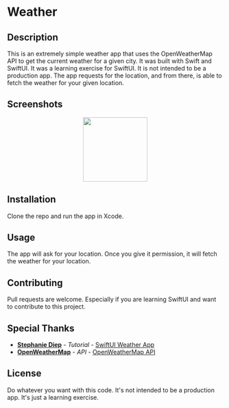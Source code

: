 # Weather

## Description

This is an extremely simple weather app that uses the OpenWeatherMap API to get the current weather for a given city. It was built with Swift and SwiftUI. It was a learning exercise for SwiftUI. It is not intended to be a production app. The app requests for the location, and from there, is able to fetch the weather for your given location.

## Screenshots

<p align="center">
    <img src="images/.jpg" width="150">
</p>

## Installation

Clone the repo and run the app in Xcode.

## Usage

The app will ask for your location. Once you give it permission, it will fetch the weather for your location.

## Contributing

Pull requests are welcome. Especially if you are learning SwiftUI and want to contribute to this project.

## Special Thanks

* **[Stephanie Diep](https://github.com/stephdiep)** - *Tutorial* - [SwiftUI Weather App](https://github.com/stephdiep/WeatherApp)
* **[OpenWeatherMap](https://openweathermap.org/)** - *API* - [OpenWeatherMap API](https://openweathermap.org/api)

## License

Do whatever you want with this code. It's not intended to be a production app. It's just a learning exercise.
